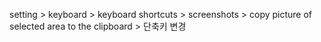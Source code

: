 setting > keyboard > keyboard shortcuts > screenshots > copy picture of selected area to the clipboard > 단축키 변경
